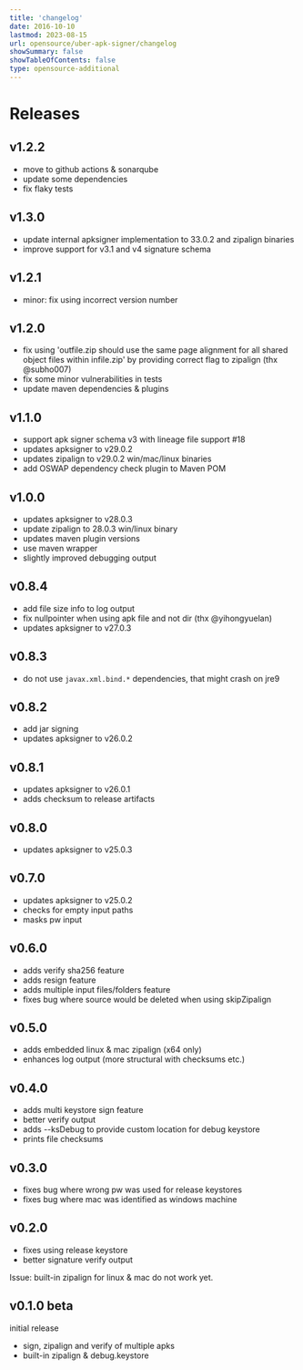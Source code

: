 ```yaml
---
title: 'changelog'
date: 2016-10-10
lastmod: 2023-08-15
url: opensource/uber-apk-signer/changelog
showSummary: false
showTableOfContents: false
type: opensource-additional
---
```

# Releases

## v1.2.2

* move to github actions & sonarqube
* update some dependencies
* fix flaky tests

## v1.3.0

* update internal apksigner implementation to 33.0.2 and zipalign binaries
* improve support for v3.1 and v4 signature schema


## v1.2.1

* minor: fix using incorrect version number

## v1.2.0

* fix using 'outfile.zip should use the same page alignment for all shared object files within infile.zip' by providing correct flag to zipalign (thx @subho007)
* fix some minor vulnerabilities in tests
* update maven dependencies & plugins

## v1.1.0

* support apk signer schema v3 with lineage file support #18
* updates apksigner to v29.0.2
* updates zipalign to v29.0.2 win/mac/linux binaries
* add OSWAP dependency check plugin to Maven POM

## v1.0.0

* updates apksigner to v28.0.3
* update zipalign to 28.0.3 win/linux binary
* updates maven plugin versions
* use maven wrapper
* slightly improved debugging output

## v0.8.4
* add file size info to log output
* fix nullpointer when using apk file and not dir (thx @yihongyuelan)
* updates apksigner to v27.0.3

## v0.8.3
* do not use `javax.xml.bind.*` dependencies, that might crash on jre9

## v0.8.2
* add jar signing
* updates apksigner to v26.0.2

## v0.8.1
* updates apksigner to v26.0.1
* adds checksum to release artifacts

## v0.8.0
* updates apksigner to v25.0.3

## v0.7.0
* updates apksigner to v25.0.2
* checks for empty input paths
* masks pw input

## v0.6.0
* adds verify sha256 feature
* adds resign feature
* adds multiple input files/folders feature
* fixes bug where source would be deleted when using skipZipalign

## v0.5.0
* adds embedded linux & mac zipalign (x64 only)
* enhances log output (more structural with checksums etc.)

## v0.4.0
* adds multi keystore sign feature
* better verify output
* adds --ksDebug to provide custom location for debug keystore
* prints file checksums

## v0.3.0
* fixes bug where wrong pw was used for release keystores
* fixes bug where mac was identified as windows machine

## v0.2.0
* fixes using release keystore
* better signature verify output

Issue: built-in zipalign for linux & mac do not work yet.

## v0.1.0 beta
 initial release

* sign, zipalign and verify of multiple apks
* built-in zipalign & debug.keystore
